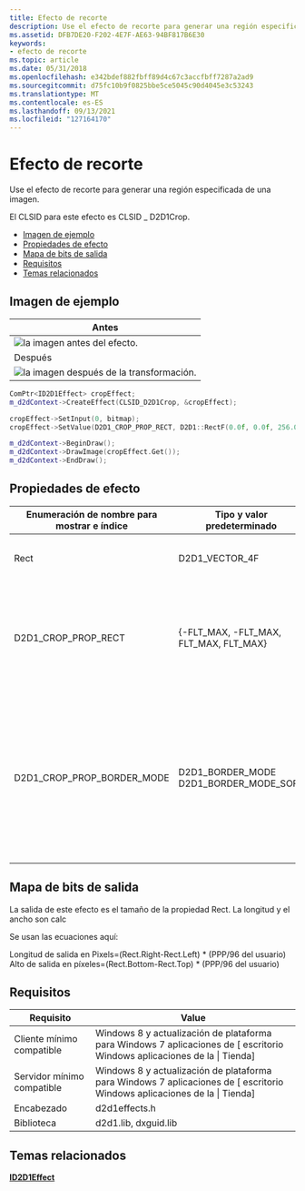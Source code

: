 ```yaml
---
title: Efecto de recorte
description: Use el efecto de recorte para generar una región especificada de una imagen.
ms.assetid: DFB7DE20-F202-4E7F-AE63-94BF817B6E30
keywords:
- efecto de recorte
ms.topic: article
ms.date: 05/31/2018
ms.openlocfilehash: e342bdef882fbff89d4c67c3accfbff7287a2ad9
ms.sourcegitcommit: d75fc10b9f0825bbe5ce5045c90d4045e3c53243
ms.translationtype: MT
ms.contentlocale: es-ES
ms.lasthandoff: 09/13/2021
ms.locfileid: "127164170"
---
```

# <a name="crop-effect"></a>Efecto de recorte

Use el efecto de recorte para generar una región especificada de una imagen.

El CLSID para este efecto es CLSID \_ D2D1Crop.

-   [Imagen de ejemplo](#example-image)
-   [Propiedades de efecto](#effect-properties)
-   [Mapa de bits de salida](#output-bitmap)
-   [Requisitos](#requirements)
-   [Temas relacionados](#related-topics)

## <a name="example-image"></a>Imagen de ejemplo



| Antes                                                     |
|------------------------------------------------------------|
| ![la imagen antes del efecto.](images/default-before.jpg) |
| Después                                                      |
| ![la imagen después de la transformación.](images/8-crop.png)       |



 


```C++
ComPtr<ID2D1Effect> cropEffect;
m_d2dContext->CreateEffect(CLSID_D2D1Crop, &cropEffect);

cropEffect->SetInput(0, bitmap);
cropEffect->SetValue(D2D1_CROP_PROP_RECT, D2D1::RectF(0.0f, 0.0f, 256.0f, 192.0f));

m_d2dContext->BeginDraw();
m_d2dContext->DrawImage(cropEffect.Get());
m_d2dContext->EndDraw();
```



## <a name="effect-properties"></a>Propiedades de efecto




| Enumeración de nombre para mostrar e índice | Tipo y valor predeterminado | Descripción | 
|------------------------------------|------------------------|-------------|
| Rect<br /> | D2D1_VECTOR_4F<br /> | Región que se va a recortar especificada como vector con el formato (izquierda, parte superior, ancho, alto).<br /> | 
| D2D1_CROP_PROP_RECT<br /> | {-FLT_MAX, -FLT_MAX, FLT_MAX, FLT_MAX}<br /> | Las unidades están en DIP. <br /><blockquote><p>[!Note]</p><p>El rect se truncará si se superpone a los límites perimetrales de la imagen de entrada.<br /></p></blockquote><br /> | 
| D2D1_CROP_PROP_BORDER_MODE<br /> | D2D1_BORDER_MODE <br /> D2D1_BORDER_MODE_SOFT <br /> | <ul><li>D2D1_BORDER_MODE_SOFT: si el rectángulo de recorte se encuentra en coordenadas de píxeles fraccionados, el efecto aplica suavizado de contorno, lo que da como resultado un borde suave.</li><li>D2D1_BORDER_MODE_HARD: si el rectángulo de recorte se encuentra en coordenadas de píxel fraccionamiento, el efecto se fija, lo que da como resultado un borde duro.</li></ul> | 




 

## <a name="output-bitmap"></a>Mapa de bits de salida

La salida de este efecto es el tamaño de la propiedad Rect. La longitud y el ancho son calc

Se usan las ecuaciones aquí: <dl> Longitud de salida en Pixels=(Rect.Right-Rect.Left) \* (PPP/96 del usuario)  
Alto de salida en píxeles=(Rect.Bottom-Rect.Top) \* (PPP/96 del usuario)  
</dl>

## <a name="requirements"></a>Requisitos



| Requisito | Value |
|--------------------------|------------------------------------------------------------------------------------|
| Cliente mínimo compatible | Windows 8 y actualización de plataforma para Windows 7 aplicaciones de \[ escritorio Windows aplicaciones de la \| Tienda\] |
| Servidor mínimo compatible | Windows 8 y actualización de plataforma para Windows 7 aplicaciones de \[ escritorio Windows aplicaciones de la \| Tienda\] |
| Encabezado                   | d2d1effects.h                                                                      |
| Biblioteca                  | d2d1.lib, dxguid.lib                                                               |



 

## <a name="related-topics"></a>Temas relacionados

<dl> <dt>

[**ID2D1Effect**](/windows/win32/api/d2d1_1/nn-d2d1_1-id2d1effect)
</dt> </dl>

 

